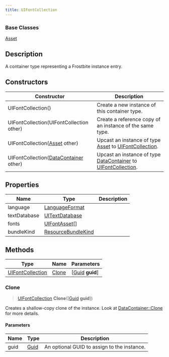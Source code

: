 ```yaml
---
title: UIFontCollection
---
```

### Base Classes

[Asset](Asset)

## Description

A container type representing a Frostbite instance entry.

## Constructors

| Constructor                                                                 | Description                                                                                                             |
| --------------------------------------------------------------------------- | ----------------------------------------------------------------------------------------------------------------------- |
| UIFontCollection()                                                          | Create a new instance of this container type.                                                                           |
| UIFontCollection(UIFontCollection other)                                    | Create a reference copy of an instance of the same type.                                                                |
| UIFontCollection([Asset](Asset) other)                                      | Upcast an instance of type [Asset](Asset) to [UIFontCollection](UIFontCollection).                                      |
| UIFontCollection([DataContainer](/vext/ref/shared/class/datacontainer) other) | Upcast an instance of type [DataContainer](/vext/ref/shared/class/datacontainer) to [UIFontCollection](UIFontCollection). |

## Properties

| Name         | Type                                     | Description |
| ------------ | ---------------------------------------- | ----------- |
| language     | [LanguageFormat](LanguageFormat)         |             |
| textDatabase | [UITextDatabase](UITextDatabase)         |             |
| fonts        | [UIFontAsset](UIFontAsset)\[\]           |             |
| bundleKind   | [ResourceBundleKind](ResourceBundleKind) |             |

## Methods

| Type                                 | Name            | Parameters                                     |
| ------------------------------------ | --------------- | ---------------------------------------------- |
| [UIFontCollection](UIFontCollection) | [Clone](#clone) | \[[Guid](/vext/ref/shared/class/guid) **guid**\] |

### Clone

> [UIFontCollection](UIFontCollection) **Clone**(\[[Guid](/vext/ref/shared/class/guid) **guid**\])

Creates a shallow-copy clone of the instance. Look at [DataContainer::Clone](/vext/ref/shared/class/datacontainer#clone) for more details.

#### Parameters

| Name | Type         | Description                                 |
| ---- | ------------ | ------------------------------------------- |
| guid | [Guid](Guid) | An optional GUID to assign to the instance. |
